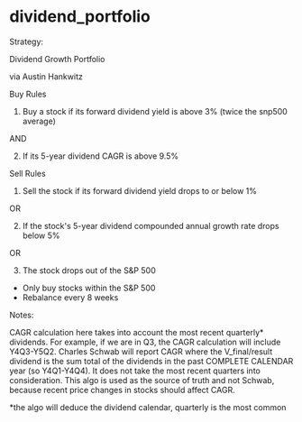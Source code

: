 # dividend_portfolio

Strategy: 


Dividend Growth Portfolio

via Austin Hankwitz

Buy Rules

1) Buy a stock if its forward dividend yield is above 3% (twice the snp500 average)

AND

2) If its 5-year dividend CAGR is above 9.5%



Sell Rules

1) Sell the stock if its forward dividend yield drops to or below 1%

OR

2) If the stock's 5-year dividend compounded annual growth rate drops below 5%

OR 

3) The stock drops out of the S&P 500

* Only buy stocks within the S&P 500
* Rebalance every 8 weeks

Notes:

CAGR calculation here takes into account the most recent quarterly* dividends. For example, if we are in Q3, the CAGR calculation will include Y4Q3-Y5Q2. Charles Schwab will report CAGR where the V_final/result dividend is the sum total of the dividends in the past COMPLETE CALENDAR year (so Y4Q1-Y4Q4). It does not take the most recent quarters into consideration. This algo is used as the source of truth and not Schwab, because recent price changes in stocks should affect CAGR.

*the algo will deduce the dividend calendar, quarterly is the most common